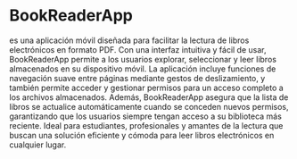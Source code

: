 # BookReaderApp
es una aplicación móvil diseñada para facilitar la lectura de libros electrónicos en formato PDF. Con una interfaz intuitiva y fácil de usar, BookReaderApp permite a los usuarios explorar, seleccionar y leer libros almacenados en su dispositivo móvil. La aplicación incluye funciones de navegación suave entre páginas mediante gestos de deslizamiento, y también permite acceder y gestionar permisos para un acceso completo a los archivos almacenados. Además, BookReaderApp asegura que la lista de libros se actualice automáticamente cuando se conceden nuevos permisos, garantizando que los usuarios siempre tengan acceso a su biblioteca más reciente. Ideal para estudiantes, profesionales y amantes de la lectura que buscan una solución eficiente y cómoda para leer libros electrónicos en cualquier lugar.
